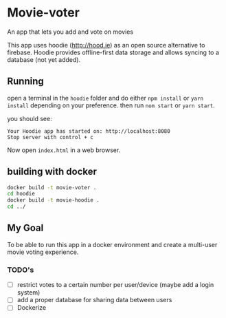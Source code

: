 # Movie-voter

An app that lets you add and vote on movies


This app uses hoodie (http://hood.ie) as an open source alternative to firebase. Hoodie provides offline-first data storage and allows syncing to a database (not yet added). 


## Running

open a terminal in the `hoodie` folder and do either `npm install` or `yarn install` depending on your preference. then run `nom start` or `yarn start`.

you should see:
```
Your Hoodie app has started on: http://localhost:8080
Stop server with control + c
```

Now open `index.html` in a web browser.


## building with docker

```bash
docker build -t movie-voter .
cd hoodie
docker build -t movie-hoodie .
cd ../
```

## My Goal

To be able to run this app in a docker environment and create a multi-user movie voting experience.

### TODO's
- [ ] restrict votes to a certain number per user/device (maybe add a login system)
- [ ] add a proper database for sharing data between users
- [ ] Dockerize